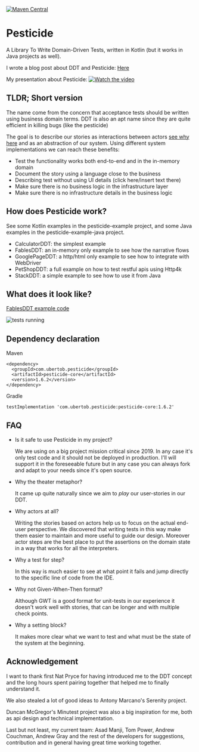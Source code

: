 [![Maven Central](https://maven-badges.herokuapp.com/maven-central/com.ubertob.pesticide/pesticide-core/badge.svg?style=plastic)](https://maven-badges.herokuapp.com/maven-central/com.ubertob.pesticide/pesticide-core)

# Pesticide

A Library To Write Domain-Driven Tests, written in Kotlin (but it works in Java projects as well).

I wrote a blog post about DDT and Pesticide:
[Here](https://medium.com/javarevisited/beyond-traditional-acceptance-tests-79cbcee63eda)

My presentation about Pesticide:
[![Watch the video](https://secure.meetupstatic.com/photos/event/2/2/c/0/highres_490268896.jpeg)](https://youtu.be/cUNVTXf6LxY)

## TLDR; Short version

The name come from the concern that acceptance tests should be written using business domain terms. DDT is also an apt name since they are quite efficient in killing bugs (like the pesticide)

The goal is to describe our stories as interactions between actors [see why here](https://www.infoq.com/presentations/pragmatic-personas/) and as an abstraction of our system. Using different system implementations we can reach these benefits:

- Test the functionality works both end-to-end and in the in-memory domain
- Document the story using a language close to the business
- Describing test without using UI details (click here/insert text there)
- Make sure there is no business logic in the infrastructure layer
- Make sure there is no infrastructure details in the business logic

## How does Pesticide work?
See some Kotlin examples in the pesticide-example project, and some Java examples in the pesticide-example-java project.

- CalculatorDDT: the simplest example
- FablesDDT: an in-memory only example to see how the narrative flows
- GooglePageDDT: a http/html only example to see how to integrate with WebDriver
- PetShopDDT: a full example on how to test restful apis using Http4k
- StackDDT: a simple example to see how to use it from Java

## What does it look like?

[FablesDDT example code](pesticide-examples/src/test/kotlin/com/ubertob/pesticide/examples/fables/FablesDDT.kt)

![tests running](docs/FablesTestRunning.png)

## Dependency declaration
Maven
```
<dependency>
  <groupId>com.ubertob.pesticide</groupId>
  <artifactId>pesticide-core</artifactId>
  <version>1.6.2</version>
</dependency>
```

Gradle

```
testImplementation 'com.ubertob.pesticide:pesticide-core:1.6.2'
```

## FAQ

- Is it safe to use Pesticide in my project?

    We are using on a big project mission critical since 2019. In any case it's only test code and it should not be deployed in production. 
    I'll will support it in the foreseeable future but in any case you can always fork and adapt to your needs since it's open source.

- Why the theater metaphor?
    
    It came up quite naturally since we aim to *play* our user-stories in our DDT.

- Why actors at all?

    Writing the stories based on actors help us to focus on the actual end-user perspective. We discovered that writing tests in this way make them easier to maintain and more useful to guide our design.
    Moreover actor steps are the best place to put the assertions on the domain state in a way that works for all the interpreters.

- Why a test for step?
    
    In this way is much easier to see at what point it fails and jump directly to the specific line of code from the IDE.

- Why not Given-When-Then format?
    
    Although GWT is a good format for unit-tests in our experience it doesn't work well with stories, that can be longer and with multiple check points.

- Why a setting block?
    
    It makes more clear what we want to test and what must be the state of the system at the beginning.

## Acknowledgement

I want to thank first Nat Pryce for having introduced me to the DDT concept and the long hours spent pairing together that helped me to finally understand it.

We also stealed a lot of good ideas to Antony Marcano's Serenity project.

Duncan McGregor's Minutest project was also a big inspiration for me, both as api design and technical implementation.

Last but not least, my current team: Asad Manji, Tom Power, Andrew Couchman, Andrew Gray and the rest of the developers for suggestions, contribution and in general having great time working together.